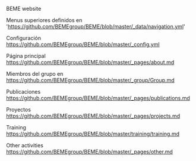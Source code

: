 
BEME website


Menus superiores definidos en 'https://github.com/BEMEgroup/BEME/blob/master/_data/navigation.yml'

Configuración https://github.com/BEMEgroup/BEME/blob/master/_config.yml

Página principal https://github.com/BEMEgroup/BEME/blob/master/_pages/about.md

Miembros del grupo en https://github.com/BEMEgroup/BEME/blob/master/_group/Group.md

Publicaciones https://github.com/BEMEgroup/BEME/blob/master/_pages/publications.md

Proyectos https://github.com/BEMEgroup/BEME/blob/master/_pages/projects.md

Training https://github.com/BEMEgroup/BEME/blob/master/training/training.md

Other activities https://github.com/BEMEgroup/BEME/blob/master/_pages/other.md

